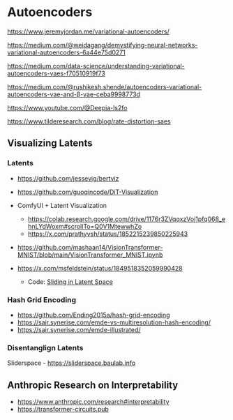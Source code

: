 # Autoencoders

https://www.jeremyjordan.me/variational-autoencoders/

https://medium.com/@weidagang/demystifying-neural-networks-variational-autoencoders-6a44e75d0271

https://medium.com/data-science/understanding-variational-autoencoders-vaes-f70510919f73

https://medium.com/@rushikesh.shende/autoencoders-variational-autoencoders-vae-and-β-vae-ceba9998773d

https://www.youtube.com/@Deepia-ls2fo

https://www.tilderesearch.com/blog/rate-distortion-saes



## Visualizing Latents

### Latents

- https://github.com/jessevig/bertviz
- https://github.com/guoqincode/DiT-Visualization


- ComfyUI + Latent Visualization
	- https://colab.research.google.com/drive/1176r3ZVqqxzVoj1pfq068_ehnLYdWoxm#scrollTo=Q0V1MtewwhZo
	- https://x.com/prathyvsh/status/1852215239850225943

- https://github.com/mashaan14/VisionTransformer-MNIST/blob/main/VisionTransformer_MNIST.ipynb

- https://x.com/msfeldstein/status/1849518352059990428
	- Code: [Sliding in Latent Space](https://colab.research.google.com/drive/1176r3ZVqqxzVoj1pfq068_ehnLYdWoxm#scrollTo=Q0V1MtewwhZo)

### Hash Grid Encoding
- https://github.com/Ending2015a/hash-grid-encoding
- https://sair.synerise.com/emde-vs-multiresolution-hash-encoding/
- https://sair.synerise.com/emde-illustrated/

### Disentanglign Latents
Sliderspace - https://sliderspace.baulab.info


## Anthropic Research on Interpretability
- https://www.anthropic.com/research#interpretability
- https://transformer-circuits.pub